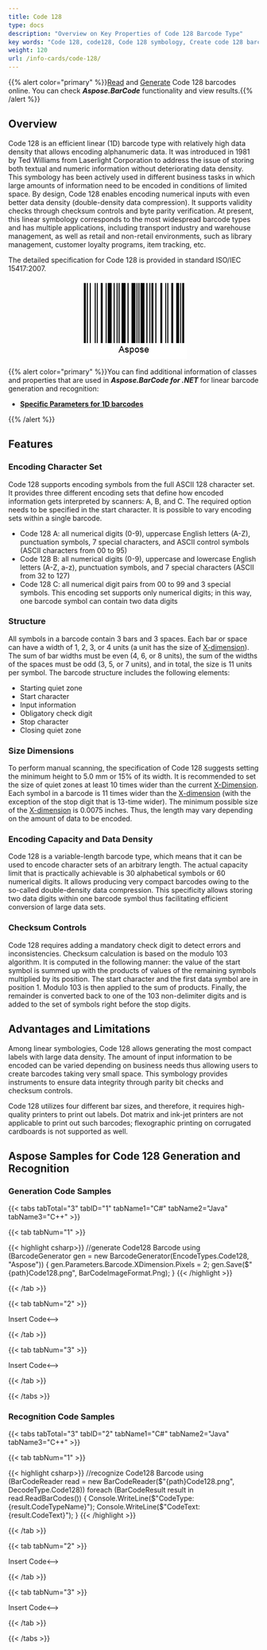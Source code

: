 ```yaml
---
title: Code 128
type: docs
description: "Overview on Key Properties of Code 128 Barcode Type"
key words: "Code 128, code128, Code 128 symbology, Create code 128 barcode, Read code 128, what is Code 128, Code 128 barcodes, generate code 128, linear barcodes, 1D symbology, code 128 specification"
weight: 120
url: /info-cards/code-128/
---
```

{{% alert color="primary" %}}[Read](https://products.aspose.app/barcode/recognize/code128) and [Generate](https://products.aspose.app/barcode/generate/code128) Code 128 barcodes online. You can check ***Aspose.BarCode*** functionality and view results.{{% /alert %}}

## **Overview**
Code 128 is an efficient linear (1D) barcode type with relatively high data density that allows encoding alphanumeric data. It was introduced in 1981 by Ted Williams from Laserlight Corporation to address the issue of storing both textual and numeric information without deteriorating data density. This symbology has been actively used in different business tasks in which large amounts of information need to be encoded in conditions of limited space. By design, Code 128 enables encoding numerical inputs with even better data density (double-density data compression). It supports validity checks through checksum controls and byte parity verification. At present, this linear symbology corresponds to the most widespread barcode types and has multiple applications, including transport industry and warehouse management, as well as retail and non-retail environments, such as library management, customer loyalty programs, item tracking, etc.  
  
The detailed specification for Code 128 is provided in standard ISO/IEC 15417:2007.
  
<p align="center"><img alt="Code 128 Barcode" src="code128.png"></p>

{{% alert color="primary" %}}You can find additional information of classes and properties that are used in ***Aspose.BarCode for .NET*** for linear barcode generation and recognition:
- [**Specific Parameters for 1D barcodes**](https://docs.aspose.com/barcode/net/managing-different-barcode-settings/)

{{% /alert %}} 
  
## **Features**
### **Encoding Character Set**
Code 128 supports encoding symbols from the full ASCII 128 character set.  
It provides three different encoding sets that define how encoded information gets interpreted by scanners: A, B, and C. The required option needs to be specified in the start character. It is possible to vary encoding sets within a single barcode.

- Code 128 A: all numerical digits (0-9), uppercase English letters (A-Z), punctuation symbols, 7 special characters, and ASCII control symbols (ASCII characters from 00 to 95)
- Code 128 B: all numerical digits (0-9), uppercase and lowercase English letters (A-Z, a-z), punctuation symbols, and 7 special characters (ASCII from 32 to 127)
- Code 128 C: all numerical digit pairs from 00 to 99 and 3 special symbols. This encoding set supports only numerical digits; in this way, one barcode symbol can contain two data digits

### **Structure**
All symbols in a barcode contain 3 bars and 3 spaces. Each bar or space can have a width of 1, 2, 3, or 4 units (a unit has the size of [X-dimension](/barcode/info-cards/x-dimension/)). The sum of bar widths must be even (4, 6, or 8 units), the sum of the widths of the spaces must be odd (3, 5, or 7 units), and in total, the size is 11 units per symbol. The barcode structure includes the following elements:

- Starting quiet zone
- Start character
- Input information
- Obligatory check digit
- Stop character
- Closing quiet zone

### **Size Dimensions**
To perform manual scanning, the specification of Code 128 suggests setting the minimum height to 5.0 mm or 15% of its width. It is recommended to set the size of quiet zones at least 10 times wider than the current [X-Dimension](/barcode/info-cards/x-dimension/). Each symbol in a barcode is 11 times wider than the [X-dimension](/barcode/info-cards/x-dimension/) (with the exception of the stop digit that is 13-time wider). The minimum possible size of the [X-dimension](/barcode/info-cards/x-dimension/) is 0.0075 inches. Thus, the length may vary depending on the amount of data to be encoded.

### **Encoding Capacity and Data Density**
Code 128 is a variable-length barcode type, which means that it can be used to encode character sets of an arbitrary length. The actual capacity limit that is practically achievable is 30 alphabetical symbols or 60 numerical digits. It allows producing very compact barcodes owing to the so-called double-density data compression. This specificity allows storing two data digits within one barcode symbol thus facilitating efficient conversion of large data sets.

### **Checksum Controls**
Code 128 requires adding a mandatory check digit to detect errors and inconsistencies. Checksum calculation is based on the modulo 103 algorithm. It is computed in the following manner: the value of the start symbol is summed up with the products of values of the remaining symbols multiplied by its position. The start character and the first data symbol are in position 1. Modulo 103 is then applied to the sum of products. Finally, the remainder is converted back to one of the 103 non-delimiter digits and is added to the set of symbols right before the stop digits.

## **Advantages and Limitations**
Among linear symbologies, Code 128 allows generating the most compact labels with large data density. The amount of input information to be encoded can be varied depending on business needs thus allowing users to create barcodes taking very small space. This symbology provides instruments to ensure data integrity through parity bit checks and checksum controls.

Code 128 utilizes four different bar sizes, and therefore, it requires high-quality printers to print out labels. Dot matrix and ink-jet printers are not applicable to print out such barcodes; flexographic printing on corrugated cardboards is not supported as well. 

## **Aspose Samples for Code 128 Generation and Recognition**
### **Generation Code Samples**

{{< tabs tabTotal="3" tabID="1" tabName1="C#" tabName2="Java" tabName3="C++" >}}

{{< tab tabNum="1" >}}

{{< highlight csharp>}}
//generate Code128 Barcode
using (BarcodeGenerator gen = new BarcodeGenerator(EncodeTypes.Code128, "Aspose"))
{
    gen.Parameters.Barcode.XDimension.Pixels = 2;
    gen.Save($"{path}Code128.png", BarCodeImageFormat.Png);
}
{{< /highlight >}} 

{{< /tab >}}

{{< tab tabNum="2" >}}

<!-->Insert Code<-->

{{< /tab >}}

{{< tab tabNum="3" >}}

<!-->Insert Code<-->

{{< /tab >}}

{{< /tabs >}}

### **Recognition Code Samples**

{{< tabs tabTotal="3" tabID="2" tabName1="C#" tabName2="Java" tabName3="C++" >}}

{{< tab tabNum="1" >}}

{{< highlight csharp>}}
//recognize Code128 Barcode
using (BarCodeReader read = new BarCodeReader($"{path}Code128.png", DecodeType.Code128))
    foreach (BarCodeResult result in read.ReadBarCodes())
    {
        Console.WriteLine($"CodeType:{result.CodeTypeName}");
        Console.WriteLine($"CodeText:{result.CodeText}");
    }
{{< /highlight >}} 

{{< /tab >}}

{{< tab tabNum="2" >}}

<!-->Insert Code<-->

{{< /tab >}}

{{< tab tabNum="3" >}}

<!-->Insert Code<-->

{{< /tab >}}

{{< /tabs >}}
